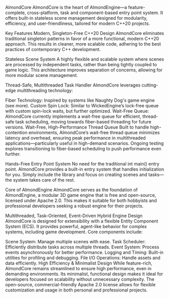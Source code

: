 
AlmondCore
AlmondCore is the heart of AlmondEngine—a feature-complete, cross-platform, task and component-based entry point system. It offers built-in stateless scene management designed for modularity, efficiency, and user-friendliness, tailored for modern C++20 projects.

Key Features
Modern, Singleton-Free C++20 Design
AlmondCore eliminates traditional singleton patterns in favor of a more functional, modern C++20 approach. This results in cleaner, more scalable code, adhering to the best practices of contemporary C++ development.

Stateless Scene System
A highly flexible and scalable system where scenes are processed by independent tasks, rather than being tightly coupled to game logic. This architecture improves separation of concerns, allowing for more modular scene management.

Thread-Safe, Multithreaded Task Handler
AlmondCore leverages cutting-edge multithreading technology:

Fiber Technology: Inspired by systems like Naughty Dog's game engine (see more).
Custom Spin Lock: Similar to WickedEngine’s lock-free queue with custom spin-lock waits, but further optimized.
Wait-Free Queue: AlmondCore currently implements a wait-free queue for efficient, thread-safe task scheduling, moving towards fiber-based threading for future versions.
Wait-Free, High-Performance Thread Queue
Built to handle high-contention environments, AlmondCore’s wait-free thread queue minimizes latency and overhead, ensuring peak performance in multithreaded applications—particularly useful in high-demand scenarios. Ongoing testing explores transitioning to fiber-based scheduling to push performance even further.

Hands-Free Entry Point System
No need for the traditional int main() entry point. AlmondCore provides a built-in entry system that handles initialization for you. Simply include the library and focus on creating scenes and tasks—the system takes care of the rest.

Core of AlmondEngine
AlmondCore serves as the foundation of AlmondEngine, a modular 3D game engine that is free and open-source, licensed under Apache 2.0. This makes it suitable for both hobbyists and professional developers seeking a robust engine for their projects.

Multithreaded, Task-Oriented, Event-Driven Hybrid Engine Design
AlmondCore is designed for extensibility with a flexible Entity Component System (ECS). It provides powerful, agent-like behavior for complex systems, including game development. Core components include:

Scene System: Manage multiple scenes with ease.
Task Scheduler: Efficiently distribute tasks across multiple threads.
Event System: Process events asynchronously for better performance.
Logging and Timing: Built-in utilities for profiling and debugging.
File I/O Operations: Handle assets and data efficiently.
High Efficiency & Minimalist Design
While feature-rich, AlmondCore remains streamlined to ensure high performance, even in demanding environments. Its minimalist, functional design makes it ideal for developers focused on scalability without unnecessary complexity. The open-source, commercial-friendly Apache 2.0 license allows for flexible customization and usage in both personal and professional projects.

